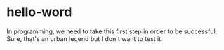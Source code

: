 # hello-word
In programming, we need to take this first step in order to be successful. Sure, that's an urban legend but I don't want to test it.
